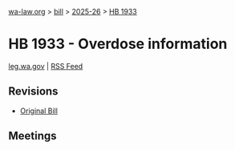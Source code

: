 [wa-law.org](/) > [bill](/bill/) > [2025-26](/bill/2025-26/) > [HB 1933](/bill/2025-26/hb/1933/)

# HB 1933 - Overdose information
[leg.wa.gov](https://app.leg.wa.gov/billsummary?BillNumber=1933&Year=2025&Initiative=false) | [RSS Feed](./rss.xml)

## Revisions
* [Original Bill](1/)

## Meetings
